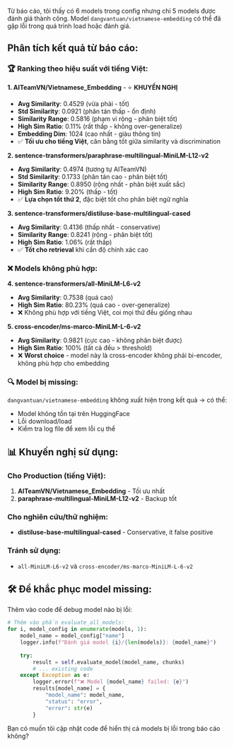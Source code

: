 Từ báo cáo, tôi thấy có 6 models trong config nhưng chỉ 5 models được đánh giá thành công. Model `dangvantuan/vietnamese-embedding` có thể đã gặp lỗi trong quá trình load hoặc đánh giá.

## Phân tích kết quả từ báo cáo:

### 🏆 **Ranking theo hiệu suất với tiếng Việt:**

**1. AITeamVN/Vietnamese_Embedding** - ⭐ **KHUYẾN NGHỊ**
- **Avg Similarity**: 0.4529 (vừa phải - tốt)
- **Std Similarity**: 0.0921 (phân tán thấp - ổn định)
- **Similarity Range**: 0.5816 (phạm vi rộng - phân biệt tốt)
- **High Sim Ratio**: 0.11% (rất thấp - không over-generalize)
- **Embedding Dim**: 1024 (cao nhất - giàu thông tin)
- ✅ **Tối ưu cho tiếng Việt**, cân bằng tốt giữa similarity và discrimination

**2. sentence-transformers/paraphrase-multilingual-MiniLM-L12-v2**
- **Avg Similarity**: 0.4974 (tương tự AITeamVN)
- **Std Similarity**: 0.1733 (phân tán cao - phân biệt tốt)
- **Similarity Range**: 0.8950 (rộng nhất - phân biệt xuất sắc)
- **High Sim Ratio**: 9.20% (thấp - tốt)
- ✅ **Lựa chọn tốt thứ 2**, đặc biệt tốt cho phân biệt ngữ nghĩa

**3. sentence-transformers/distiluse-base-multilingual-cased**
- **Avg Similarity**: 0.4136 (thấp nhất - conservative)
- **Similarity Range**: 0.8241 (rộng - phân biệt tốt)
- **High Sim Ratio**: 1.06% (rất thấp)
- ✅ **Tốt cho retrieval** khi cần độ chính xác cao

### ❌ **Models không phù hợp:**

**4. sentence-transformers/all-MiniLM-L6-v2**
- **Avg Similarity**: 0.7538 (quá cao)
- **High Sim Ratio**: 80.23% (quá cao - over-generalize)
- ❌ Không phù hợp với tiếng Việt, coi mọi thứ đều giống nhau

**5. cross-encoder/ms-marco-MiniLM-L-6-v2** 
- **Avg Similarity**: 0.9821 (cực cao - không phân biệt được)
- **High Sim Ratio**: 100% (tất cả đều > threshold)
- ❌ **Worst choice** - model này là cross-encoder không phải bi-encoder, không phù hợp cho embedding

### 🔍 **Model bị missing:**
`dangvantuan/vietnamese-embedding` không xuất hiện trong kết quả → có thể:
- Model không tồn tại trên HuggingFace
- Lỗi download/load
- Kiểm tra log file để xem lỗi cụ thể

## 📊 **Khuyến nghị sử dụng:**

### **Cho Production (tiếng Việt):**
1. **AITeamVN/Vietnamese_Embedding** - Tối ưu nhất
2. **paraphrase-multilingual-MiniLM-L12-v2** - Backup tốt

### **Cho nghiên cứu/thử nghiệm:**
- **distiluse-base-multilingual-cased** - Conservative, ít false positive

### **Tránh sử dụng:**
- `all-MiniLM-L6-v2` và `cross-encoder/ms-marco-MiniLM-L-6-v2`

## 🛠 **Để khắc phục model missing:**

Thêm vào code để debug model nào bị lỗi:

```python
# Thêm vào phần evaluate_all_models:
for i, model_config in enumerate(models, 1):
    model_name = model_config["name"]
    logger.info(f"Đánh giá model {i}/{len(models)}: {model_name}")
    
    try:
        result = self.evaluate_model(model_name, chunks)
        # ... existing code
    except Exception as e:
        logger.error(f"❌ Model {model_name} failed: {e}")
        results[model_name] = {
            "model_name": model_name,
            "status": "error", 
            "error": str(e)
        }
```

Bạn có muốn tôi cập nhật code để hiển thị cả models bị lỗi trong báo cáo không?